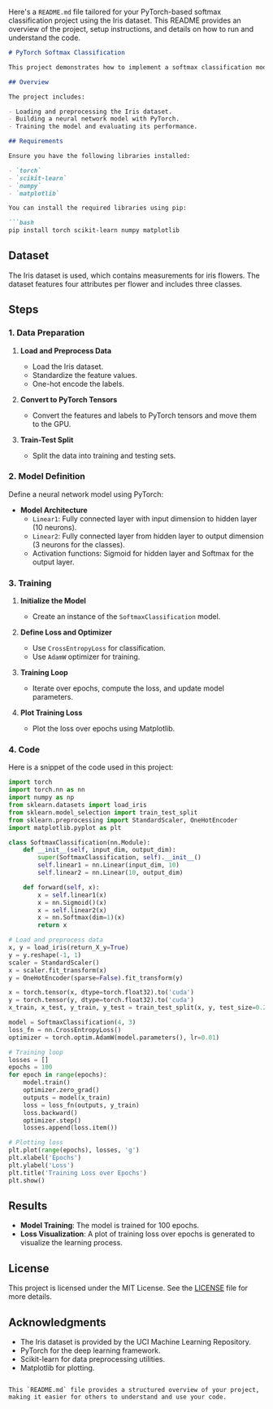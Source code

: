 Here's a `README.md` file tailored for your PyTorch-based softmax classification project using the Iris dataset. This README provides an overview of the project, setup instructions, and details on how to run and understand the code.

```markdown
# PyTorch Softmax Classification

This project demonstrates how to implement a softmax classification model using PyTorch on the Iris dataset. The model is built to classify Iris flowers into one of three species based on four features.

## Overview

The project includes:

- Loading and preprocessing the Iris dataset.
- Building a neural network model with PyTorch.
- Training the model and evaluating its performance.

## Requirements

Ensure you have the following libraries installed:

- `torch`
- `scikit-learn`
- `numpy`
- `matplotlib`

You can install the required libraries using pip:

```bash
pip install torch scikit-learn numpy matplotlib
```

## Dataset

The Iris dataset is used, which contains measurements for iris flowers. The dataset features four attributes per flower and includes three classes.

## Steps

### 1. Data Preparation

1. **Load and Preprocess Data**
   - Load the Iris dataset.
   - Standardize the feature values.
   - One-hot encode the labels.

2. **Convert to PyTorch Tensors**
   - Convert the features and labels to PyTorch tensors and move them to the GPU.

3. **Train-Test Split**
   - Split the data into training and testing sets.

### 2. Model Definition

Define a neural network model using PyTorch:

- **Model Architecture**
  - `Linear1`: Fully connected layer with input dimension to hidden layer (10 neurons).
  - `Linear2`: Fully connected layer from hidden layer to output dimension (3 neurons for the classes).
  - Activation functions: Sigmoid for hidden layer and Softmax for the output layer.

### 3. Training

1. **Initialize the Model**
   - Create an instance of the `SoftmaxClassification` model.

2. **Define Loss and Optimizer**
   - Use `CrossEntropyLoss` for classification.
   - Use `AdamW` optimizer for training.

3. **Training Loop**
   - Iterate over epochs, compute the loss, and update model parameters.

4. **Plot Training Loss**
   - Plot the loss over epochs using Matplotlib.

### 4. Code

Here is a snippet of the code used in this project:

```python
import torch
import torch.nn as nn
import numpy as np
from sklearn.datasets import load_iris
from sklearn.model_selection import train_test_split
from sklearn.preprocessing import StandardScaler, OneHotEncoder
import matplotlib.pyplot as plt

class SoftmaxClassification(nn.Module):
    def __init__(self, input_dim, output_dim):
        super(SoftmaxClassification, self).__init__()
        self.linear1 = nn.Linear(input_dim, 10)
        self.linear2 = nn.Linear(10, output_dim)

    def forward(self, x):
        x = self.linear1(x)
        x = nn.Sigmoid()(x)
        x = self.linear2(x)
        x = nn.Softmax(dim=1)(x)
        return x

# Load and preprocess data
x, y = load_iris(return_X_y=True)
y = y.reshape(-1, 1)
scaler = StandardScaler()
x = scaler.fit_transform(x)
y = OneHotEncoder(sparse=False).fit_transform(y)

x = torch.tensor(x, dtype=torch.float32).to('cuda')
y = torch.tensor(y, dtype=torch.float32).to('cuda')
x_train, x_test, y_train, y_test = train_test_split(x, y, test_size=0.2, random_state=42)

model = SoftmaxClassification(4, 3)
loss_fn = nn.CrossEntropyLoss()
optimizer = torch.optim.AdamW(model.parameters(), lr=0.01)

# Training loop
losses = []
epochs = 100
for epoch in range(epochs):
    model.train()
    optimizer.zero_grad()
    outputs = model(x_train)
    loss = loss_fn(outputs, y_train)
    loss.backward()
    optimizer.step()
    losses.append(loss.item())

# Plotting loss
plt.plot(range(epochs), losses, 'g')
plt.xlabel('Epochs')
plt.ylabel('Loss')
plt.title('Training Loss over Epochs')
plt.show()
```

## Results

- **Model Training**: The model is trained for 100 epochs.
- **Loss Visualization**: A plot of training loss over epochs is generated to visualize the learning process.

## License

This project is licensed under the MIT License. See the [LICENSE](LICENSE) file for more details.

## Acknowledgments

- The Iris dataset is provided by the UCI Machine Learning Repository.
- PyTorch for the deep learning framework.
- Scikit-learn for data preprocessing utilities.
- Matplotlib for plotting.

```

This `README.md` file provides a structured overview of your project, making it easier for others to understand and use your code.
